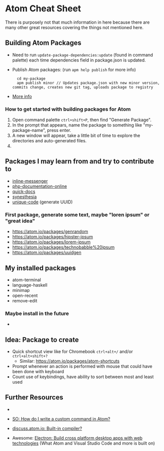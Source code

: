 # Atom Cheat Sheet #

There is purposely not that much information in here because there are many other great resources covering the things not mentioned here.



## Building Atom Packages ###

- Need to run `update-package-dependencies:update` (found in command palette) each time dependencies field in package.json is updated.
- Publish Atom packages: (run `apm help publish` for more info)

        cd my-package
        apm publish minor // Updates package.json with new minor version, commits change, creates new git tag, uploads package to registry

- [More info](https://atom.io/docs/latest/creating-a-package)

### How to get started with building packages for Atom ###

1. Open command palette `ctrl+shift+P`, then find "Generate Package".
2. In the prompt that appears, name the package to something like "my-package-name", press enter.
3. A new window will appear, take a little bit of time to explore the directories and auto-generated files.
4.



## Packages I may learn from and try to contribute to ##
- [inline-messenger](https://atom.io/packages/inline-messenger)
- [php-documentation-online](https://atom.io/packages/php-documentation-online)
- [quick-docs](https://atom.io/packages/quick-docs)
- [synesthesia](https://atom.io/packages/synesthesia)
- [unique-code](https://atom.io/packages/unique-code) (generate UUID)

### First package, generate some text, maybe "loren ipsum" or "great idea" ###
- https://atom.io/packages/genrandom
- https://atom.io/packages/hipster-ipsum
- https://atom.io/packages/lorem-ipsum
- https://atom.io/packages/technobabble%20ipsum
- https://atom.io/packages/uuidgen


## My installed packages ##
- atom-terminal
- language-haskell
- minimap
- open-recent
- remove-edit

### Maybe install in the future ###
-



## Idea: Package to create ##
- Quick shortcut view like for Chromebook `ctrl+alt+/` and/or `ctrl+alt+shift+?`
  - Similar: https://atom.io/packages/atom-shortcuts
- Prompt whenever an action is performed with mouse that could have been done with keyboard
- Count use of keybindings, have ability to sort between most and least used



## Further Resources ##
-

- [SO: How do I write a custom command in Atom?](http://stackoverflow.com/questions/24456995/how-do-i-write-a-custom-command-in-atom)
- [discuss.atom.io: Built-in compiler?](https://discuss.atom.io/t/built-in-compiler/2188/4)

- Awesome: [Electron: Build cross platform desktop apps with web technologies](http://electron.atom.io/) (What Atom and Visual Studio Code and more is built on)
